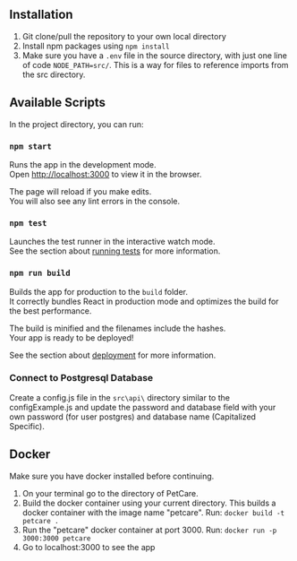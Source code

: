 ## Installation

1. Git clone/pull the repository to your own local directory
2. Install npm packages using `npm install`
3. Make sure you have a `.env` file in the source directory, with just one line of code `NODE_PATH=src/`. This is a way for files to reference imports from the src directory.

## Available Scripts

In the project directory, you can run:

### `npm start`

Runs the app in the development mode.<br>
Open [http://localhost:3000](http://localhost:3000) to view it in the browser.

The page will reload if you make edits.<br>
You will also see any lint errors in the console.

### `npm test`

Launches the test runner in the interactive watch mode.<br>
See the section about [running tests](https://facebook.github.io/create-react-app/docs/running-tests) for more information.

### `npm run build`

Builds the app for production to the `build` folder.<br>
It correctly bundles React in production mode and optimizes the build for the best performance.

The build is minified and the filenames include the hashes.<br>
Your app is ready to be deployed!

See the section about [deployment](https://facebook.github.io/create-react-app/docs/deployment) for more information.

### Connect to Postgresql Database

Create a config.js file in the `src\api\` directory similar to the configExample.js and update the password and database field with your own password (for user postgres) and database name (Capitalized Specific).

## Docker

Make sure you have docker installed before continuing.

1. On your terminal go to the directory of PetCare.
2. Build the docker container using your current directory. This builds a docker container with the image name "petcare". Run:
```docker build -t petcare .```
3. Run the "petcare" docker container at port 3000. Run:
```docker run -p 3000:3000 petcare```
4. Go to localhost:3000 to see the app